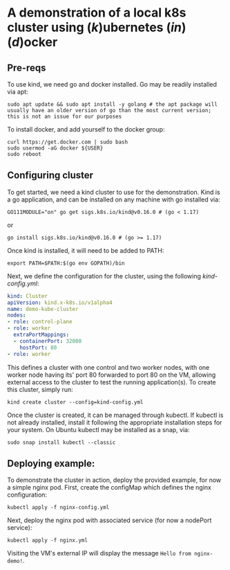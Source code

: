 
# A demonstration of a local k8s cluster using (*k*)ubernetes (*in*) (*d*)ocker

## Pre-reqs
To use kind, we need go and docker installed. Go may be readily installed via apt:
```shell
sudo apt update && sudo apt install -y golang # the apt package will usually have an older version of go than the most current version; this is not an issue for our purposes
```
To install docker, and add yourself to the docker group:
```shell
curl https://get.docker.com | sudo bash
sudo usermod -aG docker ${USER}
sudo reboot
```

## Configuring cluster
To get started, we need a kind cluster to use for the demonstration. Kind is a go application, and can be installed on any machine with go installed via:  
```shell
GO111MODULE="on" go get sigs.k8s.io/kind@v0.16.0 # (go < 1.17) 
```
or  
```shell
go install sigs.k8s.io/kind@v0.16.0 # (go >= 1.17) 
```
Once kind is installed, it will need to be added to PATH:
```shell
export PATH=$PATH:$(go env GOPATH)/bin
```
Next, we define the configuration for the cluster, using the following *kind-config.yml*:  
```yaml
kind: Cluster
apiVersion: kind.x-k8s.io/v1alpha4
name: demo-kube-cluster
nodes:
- role: control-plane
- role: worker
  extraPortMappings:
  - containerPort: 32080
    hostPort: 80
- role: worker
```
This defines a cluster with one control and two worker nodes, with one worker node having its' port 80 forwarded to port 80 on the VM, allowing external access to the cluster to test the running application(s).
To create this cluster, simply run:  
```shell
kind create cluster --config=kind-config.yml
```
Once the cluster is created, it can be managed through kubectl. If kubectl is not already installed, install it following the appropriate installation steps for your system. On Ubuntu kubectl may be installed as a snap, via:
```shell
sudo snap install kubectl --classic
```

## Deploying example:
To demonstrate the cluster in action, deploy the provided example, for now a simple nginx pod. First, create the configMap which defines the nginx configuration:
```shell
kubectl apply -f nginx-config.yml
```
Next, deploy the nginx pod with associated service (for now a nodePort service):
```shell
kubectl apply -f nginx.yml
```

Visiting the VM's external IP will display the message `Hello from nginx-demo!`.
